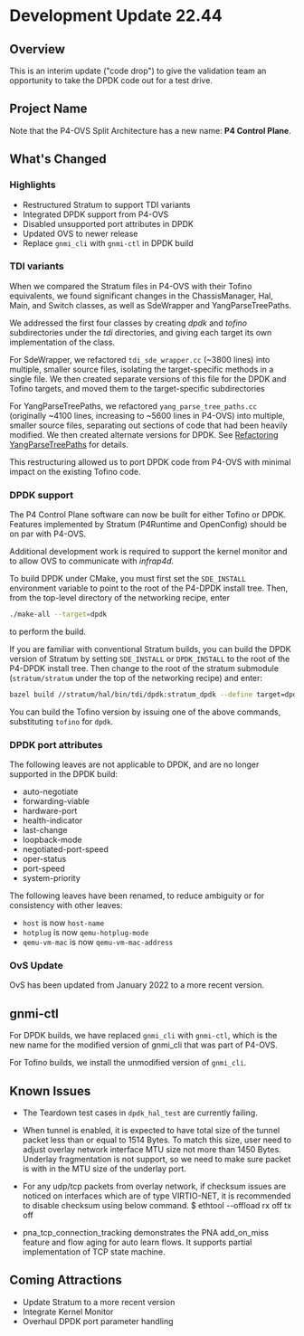 # Development Update 22.44

## Overview

This is an interim update ("code drop") to give the validation team
an opportunity to take the DPDK code out for a test drive.

## Project Name

Note that the P4-OVS Split Architecture has a new name: **P4 Control Plane**.

## What's Changed

### Highlights

- Restructured Stratum to support TDI variants
- Integrated DPDK support from P4-OVS
- Disabled unsupported port attributes in DPDK
- Updated OVS to newer release
- Replace `gnmi_cli` with `gnmi-ctl` in DPDK build

### TDI variants

When we compared the Stratum files in P4-OVS with their Tofino equivalents,
we found significant changes in the ChassisManager, Hal, Main, and Switch
classes, as well as SdeWrapper and YangParseTreePaths.

We addressed the first four classes by creating *dpdk* and *tofino*
subdirectories under the *tdi* directories, and giving each target its
own implementation of the class.

For SdeWrapper, we refactored `tdi_sde_wrapper.cc` (\~3800 lines) into
multiple, smaller source files, isolating the target-specific methods
in a single file. We then created separate versions of this file for
the DPDK and Tofino targets, and moved them to the target-specific
subdirectories

For YangParseTreePaths, we refactored `yang_parse_tree_paths.cc`
(originally \~4100 lines, increasing to \~5600 lines in P4-OVS) into
multiple, smaller source files, separating out sections of code that
had been heavily modified. We then created alternate versions for DPDK.
See [Refactoring YangParseTreePaths](../stratum/stratum/stratum/docs/refactoring_yang_parse_tree_paths.md)
for details.

This restructuring allowed us to port DPDK code from P4-OVS with minimal
impact on the existing Tofino code.

### DPDK support

The P4 Control Plane software can now be built for either Tofino or
DPDK. Features implemented by Stratum (P4Runtime and OpenConfig) should
be on par with P4-OVS.

Additional development work is required to support the kernel monitor
and to allow OVS to communicate with *infrap4d*.

To build DPDK under CMake, you must first set the `SDE_INSTALL`
environment variable to point to the root of the P4-DPDK install tree.
Then, from the top-level directory of the networking recipe, enter

```bash
./make-all --target=dpdk
```

to perform the build.

If you are familiar with conventional Stratum builds, you can build the
DPDK version of Stratum by setting `SDE_INSTALL` or `DPDK_INSTALL` to
the root of the P4-DPDK install tree. Then change to the root of the
stratum submodule (`stratum/stratum` under the top of the networking recipe)
and enter:

```bash
bazel build //stratum/hal/bin/tdi/dpdk:stratum_dpdk --define target=dpdk
```

You can build the Tofino version by issuing one of the above commands,
substituting `tofino` for `dpdk`.

### DPDK port attributes

The following leaves are not applicable to DPDK, and are no longer
supported in the DPDK build:

- auto-negotiate
- forwarding-viable
- hardware-port
- health-indicator
- last-change
- loopback-mode
- negotiated-port-speed
- oper-status
- port-speed
- system-priority

The following leaves have been renamed, to reduce ambiguity or
for consistency with other leaves:

- `host` is now `host-name`
- `hotplug` is now `qemu-hotplug-mode`
- `qemu-vm-mac` is now `qemu-vm-mac-address`

### OvS Update

OvS has been updated from January 2022 to a more recent version.

## gnmi-ctl

For DPDK builds, we have replaced `gnmi_cli` with `gnmi-ctl`, which is
the new name for the modified version of gnmi_cli that was part of P4-OVS.

For Tofino builds, we install the unmodified version of `gnmi_cli`.

## Known Issues

- The Teardown test cases in `dpdk_hal_test` are currently failing.

- When tunnel is enabled, it is expected to have total size of the tunnel
  packet less than or equal to 1514 Bytes. To match this size, user need to
  adjust overlay network interface MTU size not more than 1450 Bytes.
  Underlay fragmentation is not support, so we need to make sure packet is
  with in the MTU size of the underlay port.

- For any udp/tcp packets from overlay network, if checksum issues are
  noticed on interfaces which are of type VIRTIO-NET, it is recommended to
  disable checksum using below command.
  $ ethtool --offload <netdev-name> rx off tx off

- pna_tcp_connection_tracking demonstrates the PNA add_on_miss feature and
  flow aging for auto learn flows. It supports partial implementation of TCP
  state machine.

## Coming Attractions

- Update Stratum to a more recent version
- Integrate Kernel Monitor
- Overhaul DPDK port parameter handling
